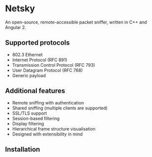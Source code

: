 # Netsky

An open-source, remote-accessible packet sniffer, written in C++ and Angular 2.

## Supported protocols

- 802.3 Ethernet
- Internet Protocol (RFC 891)
- Transmission Control Protocol (RFC 793)
- User Datagram Protocol (RFC 768)
- Generic payload

## Additional features

- Remote sniffing with authentication
- Shared sniffing (multiple clients are supported)
- SSL/TLS support
- Session-based filtering
- Display filtering
- Hierarchical frame structure visualisation
- Designed with extensibility in mind

## Installation
